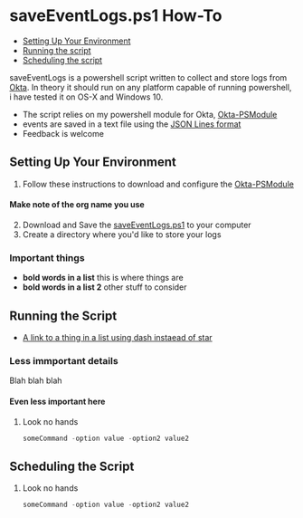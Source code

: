 # saveEventLogs.ps1 How-To

- [Setting Up Your Environment](#setting-up-your-environment)
- [Running the script](#running-the-script)
- [Scheduling the script](#scheduling-the-script)

saveEventLogs is a powershell script written to collect and store logs from [Okta](https://www.okta.com/).  In theory it should run on any platform capable of running powershell, i have tested it on OS-X and Windows 10.

- The script relies on my powershell module for Okta, [Okta-PSModule](https://github.com/mbegan/Okta-PSModule)
- events are saved in a text file using the [JSON Lines format](http://jsonlines.org/)
- Feedback is welcome

## Setting Up Your Environment

1. Follow these instructions to download and configure the [Okta-PSModule](https://github.com/mbegan/Okta-PSModule/blob/master/README.md)
#### Make note of the org name you use
2. Download and Save the [saveEventLogs.ps1](https://github.com/mbegan/Okta-Scripts/blob/master/saveEventLogs.ps1) to your computer
3. Create a directory where you'd like to store your logs

### Important things

* **bold words in a list** this is where things are
* **bold words in a list 2** other stuff to consider

## Running the Script

- [A link to a thing in a list using dash instaead of star](#http://www.google.com)

### Less immportant details

Blah blah blah

#### Even less important here

1. Look no hands

    ```powershell
    someCommand -option value -option2 value2
    ```
## Scheduling the Script

1. Look no hands

    ```powershell
    someCommand -option value -option2 value2
    ```
